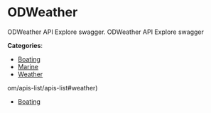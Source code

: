 # ODWeather


ODWeather API Explore swagger. ODWeather API Explore swagger



**Categories**:
- [Boating](https://github.com/apis-list/apis-list#boating)
- [Marine](https://github.com/apis-list/apis-list#marine)
- [Weather](https://github.com/apis-list/apis-list#weather)



om/apis-list/apis-list#weather)
- [Boating](https://github.com/apis-list/apis-list#boating)



